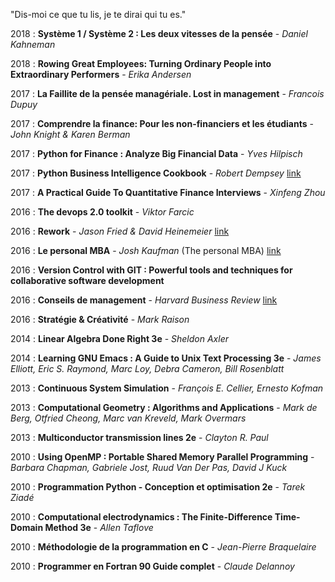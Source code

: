 
"Dis-moi ce que tu lis, je te dirai qui tu es."

2018 : **Système 1 / Système 2 : Les deux vitesses de la pensée** - *Daniel Kahneman*

2018 : **Rowing Great Employees: Turning Ordinary People into Extraordinary Performers** - *Erika Andersen*

2017 : **La Faillite de la pensée managériale. Lost in management** - *Francois Dupuy*

2017 : **Comprendre la finance: Pour les non-financiers et les étudiants** - *John Knight & Karen Berman*

2017 : **Python for Finance : Analyze Big Financial Data** - *Yves Hilpisch*

2017 : **Python Business Intelligence Cookbook** - *Robert Dempsey* [link][pybicookbook]

2017 : **A Practical Guide To Quantitative Finance Interviews** - *Xinfeng Zhou*

2016 : **The devops 2.0 toolkit** - *Viktor Farcic*

2016 : **Rework** - *Jason Fried & David Heinemeier* [link][rework]

2016 : **Le personal MBA** - *Josh Kaufman* (The personal MBA) [link][personalmba]

2016 : **Version Control with GIT : Powerful tools and techniques for collaborative software development**

2016 : **Conseils de management** - *Harvard Business Review* [link][hbr_management_tips]

2016 : **Stratégie & Créativité** - *Mark Raison*

2014 : **Linear Algebra Done Right 3e** - *Sheldon Axler*

2014 : **Learning GNU Emacs : A Guide to Unix Text Processing 3e** - *James Elliott, Eric S. Raymond, Marc Loy, Debra Cameron, Bill Rosenblatt*

2013 : **Continuous System Simulation** - *François E. Cellier, Ernesto Kofman*

2013 : **Computational Geometry : Algorithms and Applications** - *Mark de Berg, Otfried Cheong, Marc van Kreveld, Mark Overmars*

2013 : **Multiconductor transmission lines 2e** - *Clayton R. Paul*

2010 : **Using OpenMP : Portable Shared Memory Parallel Programming** - *Barbara Chapman, Gabriele Jost, Ruud Van Der Pas, David J Kuck*

2010 : **Programmation Python - Conception et optimisation 2e** - *Tarek Ziadé*

2010 : **Computational electrodynamics : The Finite-Difference Time-Domain Method 3e** - *Allen Taflove*

2010 : **Méthodologie de la programmation en C** - *Jean-Pierre Braquelaire*

2010 : **Programmer en Fortran 90 Guide complet** - *Claude Delannoy*


[pybicookbook]: http://pythonbicookbook.com/
[personalmba]: https://personalmba.com/
[rework]: https://37signals.com/rework
[hbr_management_tips]: https://hbr.org/product/management-tips-from-harvard-business-review/12808P-KND-ENG
